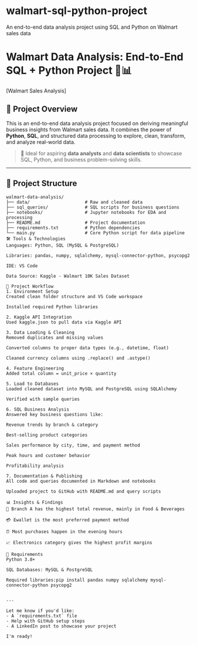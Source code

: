 # walmart-sql-python-project
An end-to-end data analysis project using SQL and Python on Walmart sales data
# Walmart Data Analysis: End-to-End SQL + Python Project 🛒📊

[Walmart Sales Analysis]

## 🚀 Project Overview

This is an end-to-end data analysis project focused on deriving meaningful business insights from Walmart sales data. It combines the power of **Python**, **SQL**, and structured data processing to explore, clean, transform, and analyze real-world data.

> 📌 Ideal for aspiring **data analysts** and **data scientists** to showcase SQL, Python, and business problem-solving skills.

---

## 📁 Project Structure

```plaintext
walmart-data-analysis/
├── data/                     # Raw and cleaned data
├── sql_queries/              # SQL scripts for business questions
├── notebooks/                # Jupyter notebooks for EDA and processing
├── README.md                 # Project documentation
├── requirements.txt          # Python dependencies
└── main.py                   # Core Python script for data pipeline
🛠️ Tools & Technologies
Languages: Python, SQL (MySQL & PostgreSQL)

Libraries: pandas, numpy, sqlalchemy, mysql-connector-python, psycopg2

IDE: VS Code

Data Source: Kaggle - Walmart 10K Sales Dataset

🔄 Project Workflow
1. Environment Setup
Created clean folder structure and VS Code workspace

Installed required Python libraries

2. Kaggle API Integration
Used kaggle.json to pull data via Kaggle API

3. Data Loading & Cleaning
Removed duplicates and missing values

Converted columns to proper data types (e.g., datetime, float)

Cleaned currency columns using .replace() and .astype()

4. Feature Engineering
Added total column = unit_price × quantity

5. Load to Databases
Loaded cleaned dataset into MySQL and PostgreSQL using SQLAlchemy

Verified with sample queries

6. SQL Business Analysis
Answered key business questions like:

Revenue trends by branch & category

Best-selling product categories

Sales performance by city, time, and payment method

Peak hours and customer behavior

Profitability analysis

7. Documentation & Publishing
All code and queries documented in Markdown and notebooks

Uploaded project to GitHub with README.md and query scripts

📊 Insights & Findings
🏬 Branch A has the highest total revenue, mainly in Food & Beverages

💳 Ewallet is the most preferred payment method

⏰ Most purchases happen in the evening hours

📈 Electronics category gives the highest profit margins

📌 Requirements
Python 3.8+

SQL Databases: MySQL & PostgreSQL

Required libraries:pip install pandas numpy sqlalchemy mysql-connector-python psycopg2


---

Let me know if you'd like:
- A `requirements.txt` file
- Help with GitHub setup steps
- A LinkedIn post to showcase your project

I'm ready!
